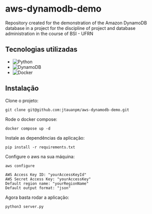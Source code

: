 # aws-dynamodb-demo
Repository created for the demonstration of the Amazon DynamoDB database in a project for the discipline of project and database administration in the course of BSI - UFRN

## Tecnologias utilizadas 

* ![Python](https://img.shields.io/badge/Python-3e7aaa?style=for-the-badge&logo=python&logoColor=white)
* ![DynamoDB](https://img.shields.io/badge/DynamoDB-1a476f?&style=for-the-badge&logo=amazonaws&logoColor=white)
* ![Docker](https://img.shields.io/badge/Docker-2496ed?style=for-the-badge&logo=docker&logoColor=white)

## Instalação

Clone o projeto:
```console
git clone git@github.com:jtauanpm/aws-dynamodb-demo.git
```

Rode o docker compose:
```console
docker compose up -d
```

Instale as dependências da aplicação:
```console
pip install -r requirements.txt
```

Configure o aws na sua máquina:
```console
aws configure

AWS Access Key ID: "yourAccessKeyId"
AWS Secret Access Key: "yourAccessKey"
Default region name: "yourRegionName"
Default output format: "json"
```

Agora basta rodar a aplicação:
```console
python3 server.py
```